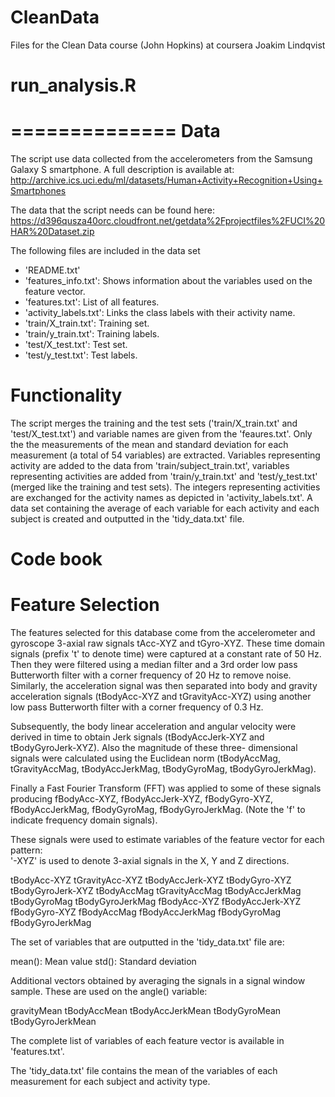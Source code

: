 # CleanData
Files for the Clean Data course (John Hopkins) at coursera
Joakim Lindqvist

run_analysis.R
==============
==============
Data
====
The script use data collected from the accelerometers from the Samsung Galaxy S smartphone. 
A full description is available at: 
http://archive.ics.uci.edu/ml/datasets/Human+Activity+Recognition+Using+Smartphones 

The data that the script needs can be found here:
https://d396qusza40orc.cloudfront.net/getdata%2Fprojectfiles%2FUCI%20HAR%20Dataset.zip 

The following files are included in the data set
- 'README.txt'
- 'features_info.txt': Shows information about the variables used on the feature vector.
- 'features.txt': List of all features.
- 'activity_labels.txt': Links the class labels with their activity name.
- 'train/X_train.txt': Training set.
- 'train/y_train.txt': Training labels.
- 'test/X_test.txt': Test set.
- 'test/y_test.txt': Test labels.


Functionality
=============
The script merges the training and the test sets ('train/X_train.txt' and 'test/X_test.txt') 
and variable names are given from the 'feaures.txt'. Only the the measurements of the mean and 
standard deviation for each measurement (a total of 54 variables) are extracted. Variables 
representing activity are added to the data from 'train/subject_train.txt', variables representing
activities are added from 'train/y_train.txt' and 'test/y_test.txt' (merged like the training and 
test sets). The integers representing activities are exchanged for the activity names as depicted 
in 'activity_labels.txt'. A data set containing the average of each variable for each activity 
and each subject is created and outputted in the 'tidy_data.txt' file.


Code book
=========
Feature Selection 
=================

The features selected for this database come from the accelerometer and gyroscope 3-axial raw 
signals tAcc-XYZ and tGyro-XYZ. These time domain signals (prefix 't' to denote time) were 
captured at a constant rate of 50 Hz. Then they were filtered using a median filter and a 3rd 
order low pass Butterworth filter with a corner frequency of 20 Hz to remove noise. Similarly, 
the acceleration signal was then separated into body and gravity acceleration signals 
(tBodyAcc-XYZ and tGravityAcc-XYZ) using another low pass Butterworth filter with a corner 
frequency of 0.3 Hz. 

Subsequently, the body linear acceleration and angular velocity were derived in time to obtain 
Jerk signals (tBodyAccJerk-XYZ and tBodyGyroJerk-XYZ). Also the magnitude of these three-
dimensional signals were calculated using the Euclidean norm (tBodyAccMag, tGravityAccMag, 
tBodyAccJerkMag, tBodyGyroMag, tBodyGyroJerkMag). 

Finally a Fast Fourier Transform (FFT) was applied to some of these signals producing 
fBodyAcc-XYZ, fBodyAccJerk-XYZ, fBodyGyro-XYZ, fBodyAccJerkMag, fBodyGyroMag, fBodyGyroJerkMag. 
(Note the 'f' to indicate frequency domain signals). 

These signals were used to estimate variables of the feature vector for each pattern:  
'-XYZ' is used to denote 3-axial signals in the X, Y and Z directions.

tBodyAcc-XYZ
tGravityAcc-XYZ
tBodyAccJerk-XYZ
tBodyGyro-XYZ
tBodyGyroJerk-XYZ
tBodyAccMag
tGravityAccMag
tBodyAccJerkMag
tBodyGyroMag
tBodyGyroJerkMag
fBodyAcc-XYZ
fBodyAccJerk-XYZ
fBodyGyro-XYZ
fBodyAccMag
fBodyAccJerkMag
fBodyGyroMag
fBodyGyroJerkMag

The set of variables that are outputted in the 'tidy_data.txt' file are:

mean(): Mean value
std(): Standard deviation

Additional vectors obtained by averaging the signals in a signal window sample. These are used on 
the angle() variable:

gravityMean
tBodyAccMean
tBodyAccJerkMean
tBodyGyroMean
tBodyGyroJerkMean

The complete list of variables of each feature vector is available in 'features.txt'.

The 'tidy_data.txt' file contains the mean of the variables of each measurement for each subject 
and activity type.




